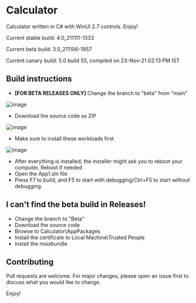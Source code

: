 # Calculator

Calculator written in C# with WinUI 2.7 controls. Enjoy!

Current stable build: 4.0_211111-1333

Current beta build: 3.0_211106-1957

Current canary build: 5.0 build 55, compiled on 23-Nov-21 02:13 PM IST

## Build instructions

- **[FOR BETA RELEASES ONLY]** Change the branch to "beta" from "main"

![image](https://user-images.githubusercontent.com/76439683/141974315-74753a10-7b02-4aa7-a22c-e0c4a4690281.png)

- Download the source code as ZIP

![image](https://user-images.githubusercontent.com/76439683/137626379-11fdc676-a341-467e-ad17-21d790b0d29a.png)

- Make sure to install these workloads first

![image](https://user-images.githubusercontent.com/76439683/137626437-0178c3bf-36cb-443b-b79e-f454a6b8f13a.png)

- After everything is installed, the installer might ask you to reboot your computer. Reboot if needed
- Open the App1.sln file
- Press F7 to build, and F5 to start with debugging/Ctrl+F5 to start without debugging.

## I can't find the beta build in Releases!

- Change the branch to "Beta"
- Download the source code
- Browse to Calculator\AppPackages
- Install the certificate to Local Machine\Trusted People
- Install the msixbundle

## Contributing
Pull requests are welcome. For major changes, please open an issue first to discuss what you would like to change.

Enjoy!
